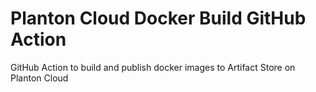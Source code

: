 # Planton Cloud Docker Build GitHub Action

GitHub Action to build and publish docker images to Artifact Store on Planton Cloud
